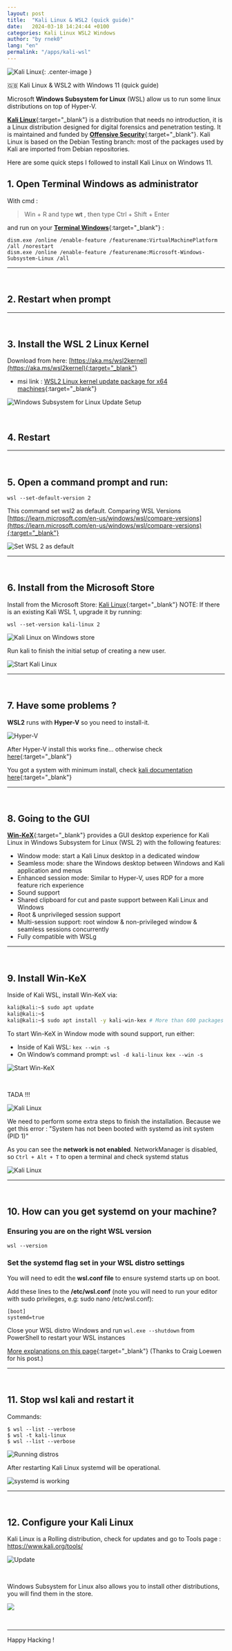 ```yaml
---
layout: post
title:  "Kali Linux & WSL2 (quick guide)"
date:   2024-03-18 14:24:44 +0100
categories: Kali Linux WSL2 Windows
author: "by rnek0"
lang: "en"
permalink: "/apps/kali-wsl"
---
```


![Kali Linux](/assets/kali/Image_Blogpost.png){: .center-image }

🇬🇧 Kali Linux & WSL2 with Windows 11 (quick guide)   


Microsoft **Windows Subsystem for Linux** (WSL) allow us to run some linux distributions on top of Hyper-V. 

[**Kali Linux**](https://www.kali.org/){:target="_blank"} is a distribution that needs no introduction, it is a Linux distribution designed for digital forensics and penetration testing. It is maintained and funded by [**Offensive Security**](https://www.offsec.com/){:target="_blank"}. Kali Linux is based on the Debian Testing branch: most of the packages used by Kali are imported from Debian repositories.

Here are some quick steps I followed to install Kali Linux on Windows 11.

## 1. Open Terminal Windows as administrator

With cmd :

> Win + R and type **wt** , then type Ctrl + Shift + Enter

and run on your [**Terminal Windows**](https://learn.microsoft.com/en-us/windows/terminal/){:target="_blank"} :

```
dism.exe /online /enable-feature /featurename:VirtualMachinePlatform /all /norestart
dism.exe /online /enable-feature /featurename:Microsoft-Windows-Subsystem-Linux /all
```

---
&nbsp;
## 2. Restart when prompt

---
&nbsp;
## 3. Install the WSL 2 Linux Kernel

Download from here: [https://aka.ms/wsl2kernel](https://aka.ms/wsl2kernel){:target="_blank"}

- msi link : [WSL2 Linux kernel update package for x64 machines](https://wslstorestorage.blob.core.windows.net/wslblob/wsl_update_x64.msi){:target="_blank"}

![Windows Subsystem for Linux Update Setup](/assets/kali/wsl2.png)

&nbsp;

## 4. Restart

---
&nbsp;
## 5. Open a command prompt and run:

```
wsl --set-default-version 2
```

This command set wsl2 as default. Comparing WSL Versions [https://learn.microsoft.com/en-us/windows/wsl/compare-versions](https://learn.microsoft.com/en-us/windows/wsl/compare-versions){:target="_blank"}

![Set WSL 2 as default](/assets/kali/setDefaultToWSL2.png)

---
&nbsp;
## 6. Install from the Microsoft Store

Install from the Microsoft Store: [Kali Linux](https://apps.microsoft.com/store/detail/kali-linux/9PKR34TNCV07){:target="_blank"}
NOTE: If there is an existing Kali WSL 1, upgrade it by running: 

```
wsl --set-version kali-linux 2
```

![Kali Linux on Windows store](/assets/kali/InstallFromStore.png)

Run kali to finish the initial setup of creating a new user.
	
![Start Kali Linux](/assets/kali/StartKali.png)


---
&nbsp;
## 7. Have some problems ?

**WSL2** runs with **Hyper-V** so you need to install-it.

![Hyper-V](/assets/kali/HyperV.png)


After Hyper-V install this works fine... otherwise check [here](https://learn.microsoft.com/en-us/windows/wsl/troubleshooting?source=recommendations){:target="_blank"}

You got a system with minimum install, check [kali documentation here](https://www.kali.org/docs/troubleshooting/common-minimum-setup/){:target="_blank"}

---
&nbsp;
## 8. Going to the GUI 

[**Win-KeX**](https://www.kali.org/docs/wsl/win-kex/){:target="_blank"} provides a GUI desktop experience for Kali Linux in Windows Subsystem for Linux (WSL 2) with the following features:

* Window mode: start a Kali Linux desktop in a dedicated window
* Seamless mode: share the Windows desktop between Windows and Kali application and menus
* Enhanced session mode: Similar to Hyper-V, uses RDP for a more feature rich experience
* Sound support
* Shared clipboard for cut and paste support between Kali Linux and Windows
* Root & unprivileged session support
* Multi-session support: root window & non-privileged window & seamless sessions concurrently
* Fully compatible with WSLg

---
&nbsp;
## 9. Install Win-KeX

Inside of Kali WSL, install Win-KeX via:

```bash
kali@kali:~$ sudo apt update
kali@kali:~$
kali@kali:~$ sudo apt install -y kali-win-kex # More than 600 packages ! so you can take a nice pizza
```

To start Win-KeX in Window mode with sound support, run either:

* Inside of Kali WSL: ```kex --win -s```
* On Window’s command prompt: ```wsl -d kali-linux kex --win -s```

![Start Win-KeX](/assets/kali/Start_kex2.png)

&nbsp;

TADA !!!

![Kali Linux](/assets/kali/pelada2.png)


We need to perform some extra steps to finish the installation. Because we get this error : "System has not been booted with systemd as init system (PID 1)"

As you can see the **network is not enabled**. NetworkManager is disabled, so ```Ctrl + Alt + T``` to open a terminal and check systemd status

![Kali Linux](/assets/kali/pelada.png)

---
&nbsp;
## 10. How can you get systemd on your machine?

### Ensuring you are on the right WSL version  

```wsl --version```

### Set the systemd flag set in your WSL distro settings

You will need to edit the **wsl.conf file** to ensure systemd starts up on boot.

Add these lines to the **/etc/wsl.conf** (note you will need to run your editor with sudo privileges, e.g: sudo nano /etc/wsl.conf):

```
[boot]
systemd=true
```

Close your WSL distro Windows and run ```wsl.exe --shutdown``` from PowerShell to restart your WSL instances

[More explanations on this page](https://devblogs.microsoft.com/commandline/systemd-support-is-now-available-in-wsl/){:target="_blank"}  (Thanks to Craig Loewen for his post.)

---
&nbsp;
## 11. Stop wsl kali and restart it

Commands:

```
$ wsl --list --verbose
$ wsl -t kali-linux
$ wsl --list --verbose
```

![Running distros](/assets/kali/Reboot_distro.png)


After restarting Kali Linux systemd will be operational.

![systemd is working](/assets/kali/GG.png)

---
&nbsp;
## 12. Configure your Kali Linux

Kali Linux is a Rolling distribution, check for updates and go to Tools page : <https://www.kali.org/tools/> 

![Update](/assets/kali/up_to_date.png)

&nbsp;

Windows Subsystem for Linux also allows you to install other distributions, you will find them in the store.

![](/assets/kali/WSL4Win.png)

&nbsp;

---

Happy Hacking !
